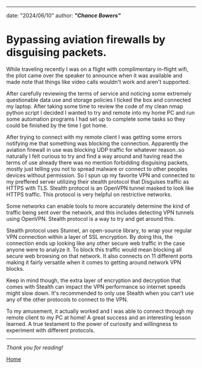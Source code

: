 ___

date: "2024/06/10"
author: ***"Chance Bowers"***


# Bypassing aviation firewalls by disguising packets.



While traveling recently I was on a flight with complimentary in-flight wifi, the pilot came over the speaker to announce when it was available and made note that things like video calls wouldn't work and aren't supported.

 After carefully reviewing the terms of service and noticing some extremely questionable data use and storage policies I ticked the box and connected my laptop. After taking some time to review the code of my clean nmap python script I decided I wanted to try and remote into my home PC and run some automation programs I had set up to complete some tasks so they could be finished by the time I got home. 

After trying to connect with my remote client I was getting some errors notifying me that something was blocking the connection. Apparently the aviation firewall in use was blocking UDP traffic for whatever reason..so naturally I felt curious to try and find a way around and having read the terms of use already there was no mention forbidding disguising packets, mostly just telling you not to spread malware or connect to other peoples devices without permission. So I spun up my favorite VPN and connected to my preffered server utilizing their stealth protocol that Disguises traffic as HTTPS with TLS. Stealth protocol is an OpenVPN tunnel masked to look like HTTPS traffic. This protocol is very helpful on restrictive networks.

Some networks can enable tools to more accurately determine the kind of traffic being sent over the network, and this includes detecting VPN tunnels using OpenVPN. Stealth protocol is a way to try and get around this.

Stealth protocol uses Stunnel, an open-source library, to wrap your regular VPN connection within a layer of SSL encryption. By doing this, the connection ends up looking like any other secure web traffic in the case anyone were to analyze it. To block this traffic would mean blocking all secure web browsing on that network. It also connects on 11 different ports making it fairly versatile when it comes to getting around network VPN blocks. 

Keep in mind though, the extra layer of encryption and decryption that comes with Stealth can impact the VPN performance so internet speeds might slow down. It's recommended to only use Stealth when you can't use any of the other protocols to connect to the VPN.

To my amusement, it actually worked and I was able to connect through my remote client to my PC at home! A great success and an interesting lesson learned. A true testament to the power of curiosity and willingness to experiment with different protocols. 

---

*Thank you for reading!*


[Home](https://glitchingreality.github.io/index.html)
